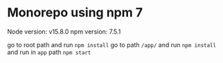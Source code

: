 # Monorepo using npm 7
Node version: v15.8.0
npm version: 7.5.1

go to root path and run `npm install`
go to path `/app/` and run `npm install`
and run in `app` path `npm start`